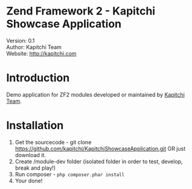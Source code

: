 Zend Framework 2 - Kapitchi Showcase Application
================================================
Version: 0.1    
Author:  Kapitchi Team  
Website: http://kapitchi.com   


Introduction
============

Demo application for ZF2 modules developed or maintained by [Kapitchi Team](http://kapitchi.com).  

Installation
============

1. Get the sourcecode - git clone https://github.com/kapitchi/KapitchiShowcaseApplication.git OR just download it. 
2. Create /module-dev folder (isolated folder in order to test, develop, break and play!)
3. Run composer - `php composer.phar install`
4. Your done!

